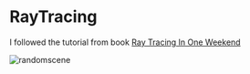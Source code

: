 # RayTracing

I followed the tutorial from book [Ray Tracing In One Weekend](https://raytracing.github.io/books/RayTracingInOneWeekend.html)

![randomscene](https://user-images.githubusercontent.com/43830622/199344466-f0f747db-63cb-4937-bccd-aa0a35120879.jpg)
